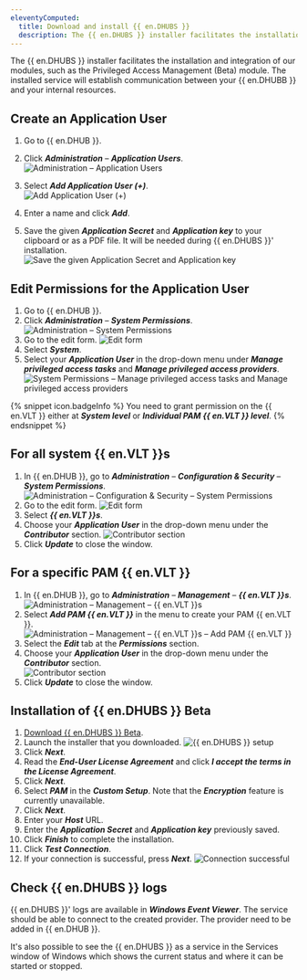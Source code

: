 ```yaml
---
eleventyComputed:
  title: Download and install {{ en.DHUBS }}
  description: The {{ en.DHUBS }} installer facilitates the installation and integration of our modules, such as the Privileged Access Management (Beta) module. The installed service will establish communication between your {{ en.DHUBB }} and your internal resources.
---
```

The {{ en.DHUBS }} installer facilitates the installation and integration of our modules, such as the Privileged Access Management (Beta) module. The installed service will establish communication between your {{ en.DHUBB }} and your internal resources.

## Create an Application User

1. Go to {{ en.DHUB }}.
1. Click ***Administration*** – ***Application Users***.  
![Administration – Application Users](https://webdevolutions.blob.core.windows.net/docs/en/hub/Hub6039.png)  
1. Select ***Add Application User (+)***.  
![Add Application User (+)](https://webdevolutions.blob.core.windows.net/docs/en/hub/Hub6040.png)  

1. Enter a name and click ***Add***.    
1. Save the given ***Application Secret*** and ***Application key*** to your clipboard or as a PDF file. It will be needed during {{ en.DHUBS }}' installation.   
![Save the given Application Secret and Application key](https://webdevolutions.blob.core.windows.net/docs/en/hub/Hub6043.png)  

## Edit Permissions for the Application User

1. Go to {{ en.DHUB }}.
1. Click ***Administration*** – ***System Permissions***.
![Administration – System Permissions](https://webdevolutions.blob.core.windows.net/docs/en/hub/Hub6048.png)
1. Go to the edit form.
![Edit form](https://webdevolutions.blob.core.windows.net/docs/en/hub/Hub6049.png)
1. Select ***System***.
1. Select your ***Application User*** in the drop-down menu under ***Manage privileged access tasks*** and ***Manage privileged access providers***. 
![System Permissions – Manage privileged access tasks and Manage privileged access providers](https://webdevolutions.blob.core.windows.net/docs/en/hub/Hub6060.png)

{% snippet icon.badgeInfo %}
You need to grant permission on the {{ en.VLT }} either at ***System level*** or ***Individual PAM {{ en.VLT }} level***. 
{% endsnippet %}  

## For all system {{ en.VLT }}s

1. In {{ en.DHUB }}, go to ***Administration*** – ***Configuration & Security*** – ***System Permissions***.
![Administration – Configuration & Security – System Permissions](https://webdevolutions.blob.core.windows.net/docs/en/hub/Hub6048.png)
1. Go to the edit form.
![Edit form](https://webdevolutions.blob.core.windows.net/docs/en/hub/Hub6049.png)
1. Select ***{{ en.VLT }}s***.
1. Choose your ***Application User*** in the drop-down menu under the ***Contributor*** section.
![Contributor section](https://webdevolutions.blob.core.windows.net/docs/en/hub/Hub6050.png)
1. Click ***Update*** to close the window. 

## For a specific PAM {{ en.VLT }}

1. In {{ en.DHUB }}, go to ***Administration*** – ***Management*** – ***{{ en.VLT }}s***.
![Administration – Management – {{ en.VLT }}s](https://webdevolutions.blob.core.windows.net/docs/en/hub/Hub6044.png)  
1. Select ***Add PAM {{ en.VLT }}*** in the menu to create your PAM {{ en.VLT }}.  
![Administration – Management – {{ en.VLT }}s – Add PAM {{ en.VLT }}](https://webdevolutions.blob.core.windows.net/docs/en/hub/Hub6059.png)  
1. Select the ***Edit*** tab at the ***Permissions*** section.  
1. Choose your ***Application User*** in the drop-down menu under the ***Contributor*** section.  
![Contributor section](https://webdevolutions.blob.core.windows.net/docs/en/hub/Hub6056.png)  
1. Click ***Update*** to close the window. 

## Installation of {{ en.DHUBS }} Beta

1. [Download {{ en.DHUBS }} Beta](https://devolutions.net/password-hub/home/download/).
1. Launch the installer that you downloaded.
![{{ en.DHUBS }} setup](https://webdevolutions.blob.core.windows.net/docs/en/hub/Hub6038.png) 
1. Click ***Next***.
1. Read the ***End-User License Agreement*** and click ***I accept the terms in the License Agreement***.
1. Click ***Next***.
1. Select ***PAM*** in the ***Custom Setup***. Note that the ***Encryption*** feature is currently unavailable.
1. Click ***Next***.
1. Enter your ***Host*** URL.
1. Enter the ***Application Secret*** and ***Application key*** previously saved.
1. Click ***Finish*** to complete the installation.
1. Click ***Test Connection***.
1. If your connection is successful, press ***Next***.
![Connection successful](https://webdevolutions.blob.core.windows.net/docs/en/hub/Hub6055.png) 
## Check {{ en.DHUBS }} logs

{{ en.DHUBS }}' logs are available in ***Windows Event Viewer***. The service should be able to connect to the created provider. The provider need to be added in {{ en.DHUB }}.

It's also possible to see the {{ en.DHUBS }} as a service in the Services window of Windows which shows the current status and where it can be started or stopped.
